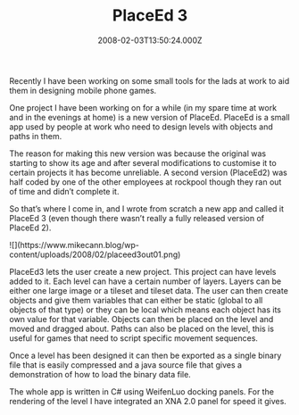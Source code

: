 ﻿---
coverImage: /posts/placeed-3/cover.jpg
date: "2008-02-03T13:50:24.000Z"
tags: []
title: PlaceEd 3
oldUrl: /c/placeed-3
---

Recently I have been working on some small tools for the lads at work to aid them in designing mobile phone games.

One project I have been working on for a while (in my spare time at work and in the evenings at home) is a new version of PlaceEd. PlaceEd is a small app used by people at work who need to design levels with objects and paths in them.

<!-- more -->

The reason for making this new version was because the original was starting to show its age and after several modifications to customise it to certain projects it has become unreliable. A second version (PlaceEd2) was half coded by one of the other employees at rockpool though they ran out of time and didn&rsquo;t complete it.

So that&rsquo;s where I come in, and I wrote from scratch a new app and called it PlaceEd 3 (even though there wasn&rsquo;t really a fully released version of PlaceEd 2).

<!--more-->![](https://www.mikecann.blog/wp-content/uploads/2008/02/placeed3out01.png)

PlaceEd3 lets the user create a new project. This project can have levels added to it. Each level can have a certain number of layers. Layers can be either one large image or a tileset and tileset data. The user can then create objects and give them variables that can either be static (global to all objects of that type) or they can be local which means each object has its own value for that variable. Objects can then be placed on the level and moved and dragged about. Paths can also be placed on the level, this is useful for games that need to script specific movement sequences.

Once a level has been designed it can then be exported as a single binary file that is easily compressed and a java source file that gives a demonstration of how to load the binary data file.

The whole app is written in C# using WeifenLuo docking panels. For the rendering of the level I have integrated an XNA 2.0 panel for speed it gives.
